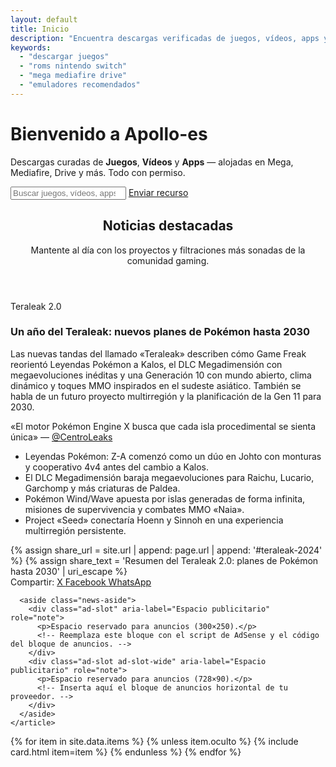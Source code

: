 ```yaml
---
layout: default
title: Inicio
description: "Encuentra descargas verificadas de juegos, vídeos, apps y emuladores listos para tu consola o PC."
keywords:
  - "descargar juegos"
  - "roms nintendo switch"
  - "mega mediafire drive"
  - "emuladores recomendados"
---
```


<div class="hero">
  <h1>Bienvenido a <strong>Apollo-es</strong></h1>
  <p>Descargas curadas de <strong>Juegos</strong>, <strong>Vídeos</strong> y <strong>Apps</strong> — alojadas en Mega, Mediafire, Drive y más. Todo con permiso.</p>
  <div class="search">
    <input id="q" type="search" placeholder="Buscar juegos, vídeos, apps...">
    <a class="btn primary" href="/enviar"><i class="ti ti-upload"></i> Enviar recurso</a>
  </div>
</div>

<section class="news-section">
  <header class="news-header">
    <h2>Noticias destacadas</h2>
    <p>Mantente al día con los proyectos y filtraciones más sonadas de la comunidad gaming.</p>
  </header>

  <div class="news-grid">
    <article id="teraleak-2024" class="news-card">
      <div class="news-card-body">
        <p class="news-tag">Teraleak 2.0</p>
        <h3>Un año del Teraleak: nuevos planes de Pokémon hasta 2030</h3>
        <p>Las nuevas tandas del llamado «Teraleak» describen cómo Game Freak reorientó Leyendas Pokémon a Kalos, el DLC Megadimensión con megaevoluciones inéditas y una Generación 10 con mundo abierto, clima dinámico y toques MMO inspirados en el sudeste asiático. También se habla de un futuro proyecto multirregión y la planificación de la Gen 11 para 2030.</p>
        <p class="news-quote">«El motor Pokémon Engine X busca que cada isla procedimental se sienta única» — <a href="https://twitter.com/CentroLeaks/status/1798739770000000000" target="_blank" rel="noopener">@CentroLeaks</a></p>
        <ul class="news-highlights">
          <li>Leyendas Pokémon: Z-A comenzó como un dúo en Johto con monturas y cooperativo 4v4 antes del cambio a Kalos.</li>
          <li>El DLC Megadimensión baraja megaevoluciones para Raichu, Lucario, Garchomp y más criaturas de Paldea.</li>
          <li>Pokémon Wind/Wave apuesta por islas generadas de forma infinita, misiones de supervivencia y combates MMO «Naia».</li>
          <li>Project «Seed» conectaría Hoenn y Sinnoh en una experiencia multirregión persistente.</li>
        </ul>
        {% assign share_url = site.url | append: page.url | append: '#teraleak-2024' %}
        {% assign share_text = 'Resumen del Teraleak 2.0: planes de Pokémon hasta 2030' | uri_escape %}
        <div class="news-share" data-share data-share-url="{{ share_url }}" data-share-title="Un año del Teraleak" data-share-text="Resumen del Teraleak 2.0: planes de Pokémon hasta 2030">
          <span>Compartir:</span>
          <a class="btn share" href="https://twitter.com/intent/tweet?url={{ share_url | uri_escape }}&text={{ share_text }}" target="_blank" rel="noopener" data-platform="x">
            <i class="ti ti-brand-twitter"></i> X
          </a>
          <a class="btn share" href="https://www.facebook.com/sharer/sharer.php?u={{ share_url | uri_escape }}" target="_blank" rel="noopener" data-platform="facebook">
            <i class="ti ti-brand-facebook"></i> Facebook
          </a>
          <a class="btn share" href="https://wa.me/?text={{ share_text }}%20{{ share_url | uri_escape }}" target="_blank" rel="noopener" data-platform="whatsapp">
            <i class="ti ti-brand-whatsapp"></i> WhatsApp
          </a>
        </div>
      </div>

      <aside class="news-aside">
        <div class="ad-slot" aria-label="Espacio publicitario" role="note">
          <p>Espacio reservado para anuncios (300×250).</p>
          <!-- Reemplaza este bloque con el script de AdSense y el código del bloque de anuncios. -->
        </div>
        <div class="ad-slot ad-slot-wide" aria-label="Espacio publicitario" role="note">
          <p>Espacio reservado para anuncios (728×90).</p>
          <!-- Inserta aquí el bloque de anuncios horizontal de tu proveedor. -->
        </div>
      </aside>
    </article>
  </div>
</section>

<div id="items" class="grid">
  {% for item in site.data.items %}
    {% unless item.oculto %}
      {% include card.html item=item %}
    {% endunless %}
  {% endfor %}
</div>
